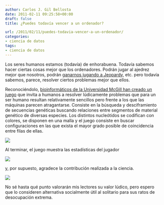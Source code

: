 ```yaml
---
author: Carlos J. Gil Bellosta
date: 2011-02-11 09:25:58+00:00
draft: false
title: ¿Puedes todavía vencer a un ordenador?

url: /2011/02/11/puedes-todavia-vencer-a-un-ordenador/
categories:
- ciencia de datos
tags:
- ciencia de datos
---
```


Los seres humanos estamos (todavía) de enhorabuena. Todavía sabemos hacer ciertas cosas mejor que los ordenadores. Podrán jugar al ajedrez mejor que nosotros, podrán [ganarnos jugando a Jeopardy](http://www-03.ibm.com/innovation/us/watson/index.shtml), etc. pero todavía sabemos, parece, resolver ciertos problemas mejor que ellos.

Reconociéndolo, [bioinformáticos de la Universidad McGill han creado un juego](http://phylo.cs.mcgill.ca/eng/index.html) que invita a humanos a resolver lúdicamente problemas que para un ser humano resultan relativamente sencillos pero frente a los que las máquinas parecen atragantarse. Consiste en la búsqueda y desciframiento de secuencias genéticas buscando relaciones entre segmentos de material genético de diversas especies. Los distintos nucleótidos se codifican con colores, se disponen en una malla y el juego consiste en buscar configuraciones en las que exista el mayor grado posible de coincidencia entre filas de ellas.


[![](/wp-uploads/2011/02/phylogenics11.png)
](/wp-uploads/2011/02/phylogenics11.png)




Al terminar, el juego muestra las estadísticas del jugador




[![](/wp-uploads/2011/02/phylogenics3.png)
](/wp-uploads/2011/02/phylogenics3.png)




y, por supuesto, agradece la contribución realizada a la ciencia.




[![](/wp-uploads/2011/02/phylogenics4.png)
](/wp-uploads/2011/02/phylogenics4.png)




No sé hasta qué punto valorarán mis lectores su valor lúdico, pero espero que lo consideren alternativa socialmente útil al solitario para sus ratos de desocupación extrema.
